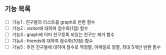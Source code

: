 ## 기능 목록
- [ ] 기능1 : 친구들의 리스트를 graph로 반환 함수
- [ ] 기능2 : visitor에 대하여 점수화(1점) 함수
- [ ] 기능3 : graph에 이미 친구등록 되있는 친구는 제거 함수
- [ ] 기능4 : friends에 대하여 점수화(10점) 함수
- [ ] 기능5 : 추천 친구들에 대하여 점수로 역정렬, 이메일로 정렬, 최대 5개만 반환 함수